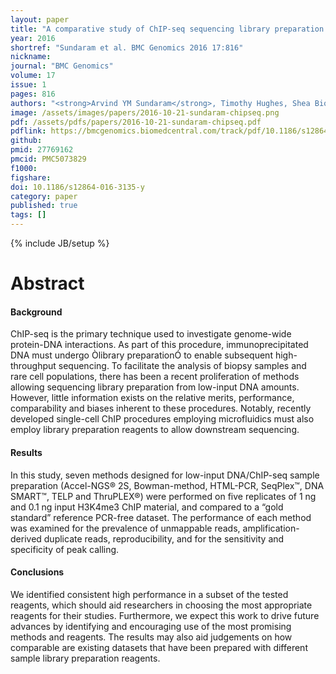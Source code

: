 ```yaml
---
layout: paper
title: "A comparative study of ChIP-seq sequencing library preparation methods"
year: 2016
shortref: "Sundaram et al. BMC Genomics 2016 17:816"
nickname: 
journal: "BMC Genomics"
volume: 17
issue: 1
pages: 816
authors: "<strong>Arvind YM Sundaram</strong>, Timothy Hughes, Shea Biondi, Nathalie Bolduc, Sarah K. Bowman, Andrew Camilli, Yap C Chew, Catherine Couture, Andrew Farmer, John P Jerome, David W Lazinski, Andrew McUsic, Xu Peng, Kamran Shazand, Feng Xu, Robert Lyle*, Gregor D Gilfillan*"
image: /assets/images/papers/2016-10-21-sundaram-chipseq.png
pdf: /assets/pdfs/papers/2016-10-21-sundaram-chipseq.pdf
pdflink: https://bmcgenomics.biomedcentral.com/track/pdf/10.1186/s12864-016-3135-y?site=bmcgenomics.biomedcentral.com
github: 
pmid: 27769162
pmcid: PMC5073829 
f1000: 
figshare: 
doi: 10.1186/s12864-016-3135-y
category: paper
published: true
tags: []
---
```

{% include JB/setup %}

# Abstract 

#### Background
ChIP-seq is the primary technique used to investigate genome-wide protein-DNA interactions. As part of this procedure, immunoprecipitated DNA must undergo Òlibrary preparationÓ to enable subsequent high-throughput sequencing. To facilitate the analysis of biopsy samples and rare cell populations, there has been a recent proliferation of methods allowing sequencing library preparation from low-input DNA amounts. However, little information exists on the relative merits, performance, comparability and biases inherent to these procedures. Notably, recently developed single-cell ChIP procedures employing microfluidics must also employ library preparation reagents to allow downstream sequencing.
#### Results
In this study, seven methods designed for low-input DNA/ChIP-seq sample preparation (Accel-NGS® 2S, Bowman-method, HTML-PCR, SeqPlex™, DNA SMART™, TELP and ThruPLEX®) were performed on five replicates of 1 ng and 0.1 ng input H3K4me3 ChIP material, and compared to a “gold standard” reference PCR-free dataset. The performance of each method was examined for the prevalence of unmappable reads, amplification-derived duplicate reads, reproducibility, and for the sensitivity and specificity of peak calling.
#### Conclusions
We identified consistent high performance in a subset of the tested reagents, which should aid researchers in choosing the most appropriate reagents for their studies. Furthermore, we expect this work to drive future advances by identifying and encouraging use of the most promising methods and reagents. The results may also aid judgements on how comparable are existing datasets that have been prepared with different sample library preparation reagents.


